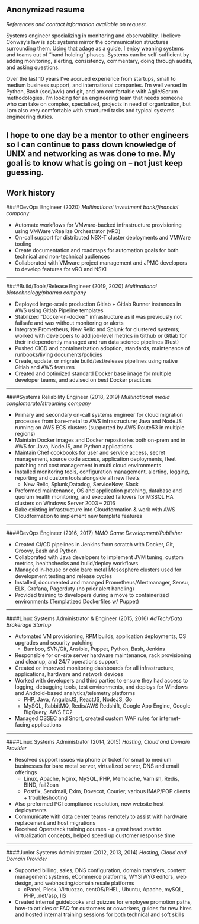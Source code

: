 ## Anonymized resume

_References and contact information available on request._

Systems engineer specializing in monitoring and observability. I believe
Conway’s law is apt: systems mirror the communication structures surrounding
them. Using that adage as a guide, I enjoy weaning systems and teams out of
“hand holding” phases. Systems can be self-sufficient by adding monitoring,
alerting, consistency, commentary, doing through audits, and asking questions.

Over the last 10 years I’ve accrued experience from startups, small to medium
business support, and international companies. I’m well versed in Python, Bash
(sed/awk) and git, and am comfortable with Agile/Scrum methodologies. I’m
looking for an engineering team that needs someone who can take on complex,
specialized, projects in need of organization, but I am also very comfortable
with structured tasks and typical systems engineering duties.

I hope to one day be a mentor to other engineers so I can continue to pass down
knowledge of UNIX and networking as was done to me. My goal is to know what is
going on – not just keep guessing. 
-----


## Work history

####DevOps Engineer (2020)
*Multinational investment bank/financial company*

-	Automate workflows for VMware-backed infrastructure provisioning using VMWare
	vRealize Orchestrator (vRO)
-	On-call support for distributed NSX-T cluster deployments and VMWare tooling
-	Create documentation and roadmaps for automation goals for both technical and
	non-technical audiences
-	Collaborated with VMware project management and JPMC developers to develop
	features for vRO and NSXI
---


####Build/Tools/Release Engineer (2019, 2020)
*Multinational biotechnology/pharma company*

-	Deployed large-scale production Gitlab + Gitlab Runner instances in AWS using
	Gitlab Pipeline templates
-	Stabilized “Docker-in-docker” infrastructure as it was previously not failsafe
	and was without monitoring or alerts
-	Integrate Prometheus, New Relic and Splunk for clustered systems; worked with
	developers to add job-level metrics in Github or Gitlab for their
independently managed and run data science pipelines (Rust)
-	Pushed CICD and containerization adoption, standards, maintenance of
	runbooks/living documents/policies
-	Create, update, or migrate build/test/release pipelines using native Gitlab
	and AWS features
-	Created and optimized standard Docker base image for multiple developer teams,
	and advised on best Docker practices 
---


####Systems Reliability Engineer (2018, 2019)
*Multinational media conglomerate/streaming company*

-	Primary and secondary on-call systems engineer for cloud migration processes
	from bare-metal to AWS infrastructure; Java and NodeJS running on AWS ECS
clusters (supported by AWS Route53 in multiple regions) 
-	Maintain Docker images and Docker repositories both on-prem and in AWS for
	Java, NodeJS, and Python applications
-	Maintain Chef cookbooks for user and service access, secret management, source
	code access, application deployments, fleet patching and cost management in
multi cloud environments
-	Installed monitoring tools, configuration management, alerting, logging,
	reporting and custom tools alongside all new fleets
    - New Relic, Splunk,Datadog, ServiceNow, Slack
-	Preformed maintenance, OS and application patching, database and quorum health
	monitoring, and executed failovers for MSSQL HA clusters on Windows Server
2003 – 2016
-	Bake existing infrastructure into Cloudformation & work with AWS
	Cloudformation to implement new template features
---


####DevOps Engineer (2016, 2017)
*MMO Game Development/Publisher*

-	Created CI/CD pipelines in Jenkins from scratch with Docker, Git, Groovy,
	Bash and Python
-	Collaborated with Java developers to implement JVM tuning, custom metrics,
	healthchecks and build/deploy workflows
-	Managed in-house or colo bare metal Mesosphere clusters used for development
	testing and release cycles
-	Installed, documented and managed Prometheus/Alertmanager, Sensu, ELK,
	Grafana, Pagerduty (no prior alert handling)
-	Provided training to developers during a move to containerized environments
	(Templatized Dockerfiles w/ Puppet)
---


####Linux Systems Administrator & Engineer (2015, 2016)
*AdTech/Data Brokerage Startup*

-	Automated VM provisioning, RPM builds, application deployments, OS upgrades
	and security patching
    -	Bamboo, SVN/Git, Ansible, Puppet, Python, Bash, Jenkins
-	Responsible for on-site server hardware maintenance, rack provisioning and
	cleanup, and 24/7 operations support
-	Created or improved monitoring dashboards for all infrastructure,
	applications, hardware and network devices 
-	Worked with developers and third parties to ensure they had access to logging,
	debugging tools, test environments, and deploys for Windows and Android-based
analytics/telemetry platforms
    -	PHP, Java, AngularJS, ReactJS, NodeJS, Go
    -	MySQL, RabbitMQ, Redis/AWS Redshift, Google App Engine, Google BigQuery, AWS
  	  EC2
-	Managed OSSEC and Snort, created custom WAF rules for internet-facing
	applications
---


####Linux Systems Administrator (2014, 2015)
*Hosting, Cloud and Domain Provider*

-	Resolved support issues via phone or ticket for small to medium businesses for
	bare metal server, virtualized server, DNS and email offerings
    -	Linux, Apache, Nginx, MySQL, PHP, Memcache, Varnish, Redis, BIND, fail2ban
    -	Postfix, Sendmail, Exim, Dovecot, Courier, various IMAP/POP clients +
  	  troubleshooting
-	Also preformed PCI compliance resolution, new website host deployments
-	Communicate with data center teams remotely to assist with hardware
	replacement and host migrations 
-	Received Openstack training courses - a great head start to virtualization
	concepts, helped speed up customer response time
---


####Junior Systems Administrator (2012, 2013, 2014)
*Hosting, Cloud and Domain Provider*

-	Supported billing, sales, DNS configuration, domain transfers, content
	management systems, eCommerce platforms, WYSIWYG editors, web design, and
webhosting/domain resale platforms
    -	cPanel, Plesk, Virtuozzo, centOS/RHEL, Ubuntu, Apache, mySQL, PHP, .net/asp,
  	  IIS
-	Created internal guidebooks and quizzes for employee promotion paths, how-to
	articles or FAQ for customers or coworkers, guides for new hires and hosted
internal training sessions for both technical and soft skills
